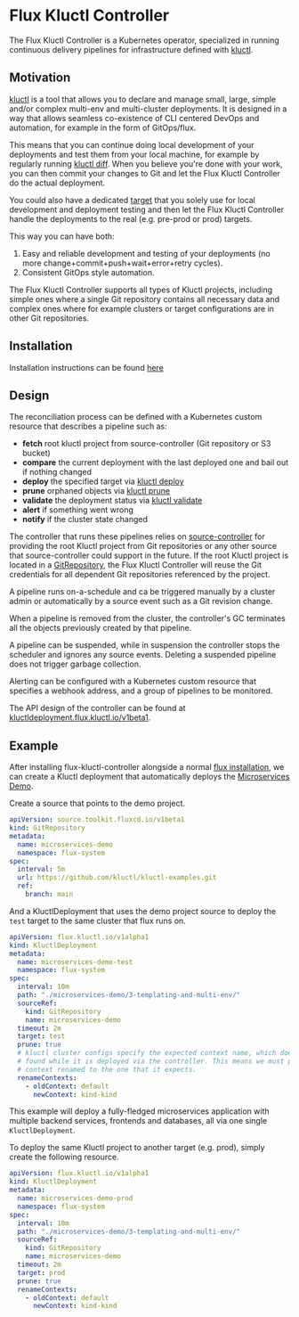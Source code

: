 # Flux Kluctl Controller

The Flux Kluctl Controller is a Kubernetes operator, specialized in running 
continuous delivery pipelines for infrastructure defined with [kluctl](https://kluctl.io).

## Motivation

[kluctl](https://kluctl.io) is a tool that allows you to declare and manage small, large, simple
and/or complex multi-env and multi-cluster deployments. It is designed in a way that allows seamless
co-existence of CLI centered DevOps and automation, for example in the form of GitOps/flux.

This means that you can continue doing local development of your deployments and test them from your local machine,
for example by regularly running [kluctl diff](https://kluctl.io/docs/reference/commands/diff/). When you believe
you're done with your work, you can then commit your changes to Git and let the Flux Kluctl Controller do the
actual deployment.

You could also have a dedicated [target](https://kluctl.io/docs/reference/kluctl-project/targets/)
that you solely use for local development and deployment testing and then let the Flux Kluctl Controller handle
the deployments to the real (e.g. pre-prod or prod) targets.

This way you can have both:
1. Easy and reliable development and testing of your deployments (no more change+commit+push+wait+error+retry cycles).
2. Consistent GitOps style automation.

The Flux Kluctl Controller supports all types of Kluctl projects, including simple ones where a single Git repository
contains all necessary data and complex ones where for example clusters or target configurations are in other Git
repositories.

## Installation

Installation instructions can be found [here](./docs/install.md)

## Design

The reconciliation process can be defined with a Kubernetes custom resource
that describes a pipeline such as:
- **fetch** root kluctl project from source-controller (Git repository or S3 bucket)
- **compare** the current deployment with the last deployed one and bail out if nothing changed
- **deploy** the specified target via [kluctl deploy](https://kluctl.io/docs/reference/commands/deploy/)
- **prune** orphaned objects via [kluctl prune](https://kluctl.io/docs/reference/commands/prune/)
- **validate** the deployment status via [kluctl validate](https://kluctl.io/docs/reference/commands/prune/)
- **alert** if something went wrong
- **notify** if the cluster state changed 

The controller that runs these pipelines relies on
[source-controller](https://github.com/fluxcd/source-controller)
for providing the root Kluctl project from Git repositories or any
other source that source-controller could support in the future. If the root Kluctl project
is located in a [GitRepository](https://fluxcd.io/docs/components/source/gitrepositories/),
the Flux Kluctl Controller will reuse the Git credentials for all dependent Git repositories
referenced by the project.

A pipeline runs on-a-schedule and ca be triggered manually by a
cluster admin or automatically by a source event such as a Git revision change.

When a pipeline is removed from the cluster, the controller's GC terminates
all the objects previously created by that pipeline.

A pipeline can be suspended, while in suspension the controller
stops the scheduler and ignores any source events.
Deleting a suspended pipeline does not trigger garbage collection.

Alerting can be configured with a Kubernetes custom resource
that specifies a webhook address, and a group of pipelines to be monitored.

The API design of the controller can be found at [kluctldeployment.flux.kluctl.io/v1beta1](v1alpha1/README.md).

## Example

After installing flux-kluctl-controller alongside a normal [flux installation](https://fluxcd.io/docs/installation/), 
we can create a Kluctl deployment that automatically deploys the [Microservices Demo](https://kluctl.io/docs/guides/tutorials/microservices-demo/3-templating-and-multi-env/).

Create a source that points to the demo project.

```yaml
apiVersion: source.toolkit.fluxcd.io/v1beta1
kind: GitRepository
metadata:
  name: microservices-demo
  namespace: flux-system
spec:
  interval: 5m
  url: https://github.com/kluctl/kluctl-examples.git
  ref:
    branch: main
```

And a KluctlDeployment that uses the demo project source to deploy the `test` target to the same cluster that flux
runs on.

```yaml
apiVersion: flux.kluctl.io/v1alpha1
kind: KluctlDeployment
metadata:
  name: microservices-demo-test
  namespace: flux-system
spec:
  interval: 10m
  path: "./microservices-demo/3-templating-and-multi-env/"
  sourceRef:
    kind: GitRepository
    name: microservices-demo
  timeout: 2m
  target: test
  prune: true
  # kluctl cluster configs specify the expected context name, which does not necessarely match the context name
  # found while it is deployed via the controller. This means we must pass a kubeconfig to kluctl that has the
  # context renamed to the one that it expects.
  renameContexts:
    - oldContext: default
      newContext: kind-kind
```

This example will deploy a fully-fledged microservices application with multiple backend services, frontends and
databases, all via one single `KluctlDeployment`.

To deploy the same Kluctl project to another target (e.g. prod), simply create the following resource.

```yaml
apiVersion: flux.kluctl.io/v1alpha1
kind: KluctlDeployment
metadata:
  name: microservices-demo-prod
  namespace: flux-system
spec:
  interval: 10m
  path: "./microservices-demo/3-templating-and-multi-env/"
  sourceRef:
    kind: GitRepository
    name: microservices-demo
  timeout: 2m
  target: prod
  prune: true
  renameContexts:
    - oldContext: default
      newContext: kind-kind
```
